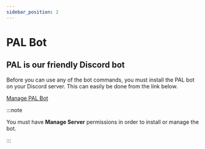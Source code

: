 ```yaml
---
sidebar_position: 2
---
```


# PAL Bot

## PAL is our friendly Discord bot

Before you can use any of the bot commands, you must install the PAL bot on your Discord server. This can easily be done from the link below.

[Manage PAL Bot](https://pixelapelabs.com/discord)

:::note

You must have **Manage Server** permissions in order to install or manage the bot.

:::
